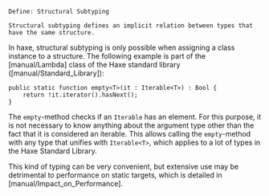 ```
Define: Structural Subtyping

Structural subtyping defines an implicit relation between types that have the same structure.
```

In haxe, structural subtyping is only possible when assigning a class instance to a structure. The following example is part of the [manual/Lambda] class of the Haxe standard library ([manual/Standard_Library]):

```
public static function empty<T>(it : Iterable<T>) : Bool {
	return !it.iterator().hasNext();
}
```
The `empty`-method checks if an `Iterable` has an element. For this purpose, it is not necessary to know anything about the argument type other than the fact that it is considered an iterable. This allows calling the `empty`-method with any type that unifies with `Iterable<T>`, which applies to a lot of types in the Haxe Standard Library.

This kind of typing can be very convenient, but extensive use may be detrimental to performance on static targets, which is detailed in [manual/Impact_on_Performance].